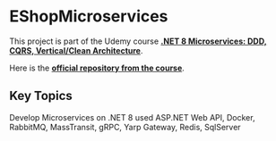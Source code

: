 # EShopMicroservices

This project is part of the Udemy course [**.NET 8 Microservices: DDD, CQRS, Vertical/Clean Architecture**](https://www.udemy.com/course/microservices-architecture-and-implementation-on-dotnet/). 

Here is the [**official repository from the course**](https://github.com/aspnetrun/run-aspnetcore-microservices).

## Key Topics
Develop Microservices on .NET 8 used ASP.NET Web API, Docker, RabbitMQ, MassTransit, gRPC, Yarp Gateway, Redis, SqlServer

